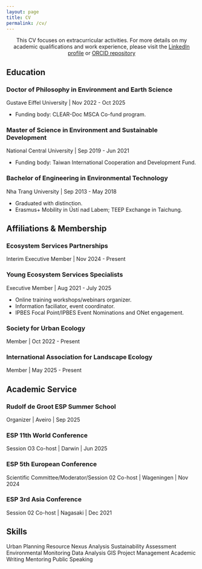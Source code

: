 ```yaml
---
layout: page 
title: CV
permalink: /cv/
---
```

<section class="cv-section">
    <p>
        <center> This CV focuses on extracurricular activities. For more details on my academic qualifications and work experience, please visit the <a href="https://linkedin.com/in/phamkien" target="_blank">LinkedIn profile</a> or <a href="https://orcid.org/0000-0001-7740-102X" target="_blank">ORCID repository</a>
        </center>
    </p>
</section>
<!-- Education Section -->
<section class="cv-section">
    <h2 class="cv-section__title">Education</h2>
    <div class="cv-item">
        <h3 class="cv-item__title">Doctor of Philosophy in Environment and Earth Science</h3>
        <p class="cv-item__meta">Gustave Eiffel University | Nov 2022 - Oct 2025</p>
        <ul class="cv-item__list">
            <li>Funding body: CLEAR-Doc MSCA Co-fund program.</li>
        </ul>
    </div>
    <div class="cv-item">
        <h3 class="cv-item__title">Master of Science in Environment and Sustainable Development</h3>
        <p class="cv-item__meta">National Central University | Sep 2019 - Jun 2021</p>
        <ul class="cv-item__list">
            <li>Funding body: Taiwan International Cooperation and Development Fund.</li>
        </ul>
    </div>
    <div class="cv-item">
        <h3 class="cv-item__title">Bachelor of Engineering in Environmental Technology</h3>
        <p class="cv-item__meta">Nha Trang University | Sep 2013 - May 2018</p>
        <ul class="cv-item__list">
            <li>Graduated with distinction.</li>
            <li>Erasmus+ Mobility in Ústí nad Labem; TEEP Exchange in Taichung.</li>
        </ul>
    </div>
</section>

<!-- Affiliations & Membership Section -->
<section class="cv-section">
    <h2 class="cv-section__title">Affiliations & Membership</h2>
    <div class="cv-item">
        <h3 class="cv-item__title">Ecosystem Services Partnerships</h3>
        <p class="cv-item__meta">Interim Executive Member | Nov 2024 - Present</p>
        <ul class="cv-item__list">
            <!-- Add details here -->
        </ul>
    </div>
    <div class="cv-item">
        <h3 class="cv-item__title">Young Ecosystem Services Specialists</h3>
        <p class="cv-item__meta">Executive Member | Aug 2021 - July 2025</p>
        <ul class="cv-item__list">
            <li>Online training workshops/webinars organizer.</li>
            <li>Information faciliator, event coordinator.</li>
            <li>IPBES Focal Point/IPBES Event Nominations and ONet engagement.</li>
        </ul>
    </div>
        <div class="cv-item">
        <h3 class="cv-item__title">Society for Urban Ecology</h3>
        <p class="cv-item__meta"> Member | Oct 2022 - Present</p>
        <ul class="cv-item__list">
        </ul>
    </div>
        <div class="cv-item">
        <h3 class="cv-item__title">International Association for Landscape Ecology</h3>
        <p class="cv-item__meta"> Member | May 2025 - Present</p>
        <ul class="cv-item__list">
        </ul>
    </div>
</section>

<!-- Academic Service section -->
<section class="cv-section">
    <h2 class="cv-section__title">Academic Service</h2>
    <div class="cv-item">
        <h3 class="cv-item__title">Rudolf de Groot ESP Summer School</h3>
        <p class="cv-item__meta">Organizer | Aveiro | Sep 2025</p>
        <ul class="cv-item__list">
            <!-- Add details here -->
        </ul>
    </div>
    <div class="cv-item">
        <h3 class="cv-item__title">ESP 11th World Conference</h3>
        <p class="cv-item__meta">Session O3 Co-host | Darwin | Jun 2025</p>
        <ul class="cv-item__list">
            <!-- Add details here -->
        </ul>
    </div>
    <div class="cv-item">
        <h3 class="cv-item__title">ESP 5th European Conference</h3>
        <p class="cv-item__meta">Scientific Committee/Moderator/Session 02 Co-host | Wageningen | Nov 2024</p>
        <ul class="cv-item__list">
            <!-- Add details here -->
        </ul>
    </div>
    <div class="cv-item">
        <h3 class="cv-item__title">ESP 3rd Asia Conference</h3>
        <p class="cv-item__meta">Session 02 Co-host | Nagasaki | Dec 2021</p>
        <ul class="cv-item__list">
            <!-- Add details here -->
        </ul>
    </div>
</section>
<!-- Skills Section -->
<section class="cv-section">
    <h2 class="cv-section__title">Skills</h2>
    <div class="cv-skills">
        <span class="cv-skill-badge">Urban Planning</span>
        <span class="cv-skill-badge">Resource Nexus Analysis</span>
        <span class="cv-skill-badge">Sustainability Assessment</span>
        <span class="cv-skill-badge">Environmental Monitoring</span>
        <span class="cv-skill-badge">Data Analysis</span>
        <span class="cv-skill-badge">GIS</span>
        <span class="cv-skill-badge">Project Management</span>
        <span class="cv-skill-badge">Academic Writing</span>
        <span class="cv-skill-badge">Mentoring</span>
        <span class="cv-skill-badge">Public Speaking</span>
    </div>
</section>

